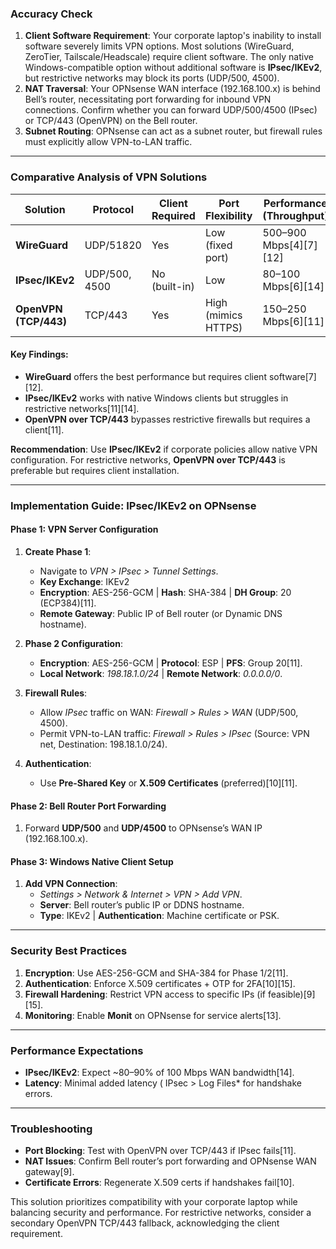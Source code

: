 ### Accuracy Check
1. **Client Software Requirement**: Your corporate laptop's inability to install software severely limits VPN options. Most solutions (WireGuard, ZeroTier, Tailscale/Headscale) require client software. The only native Windows-compatible option without additional software is **IPsec/IKEv2**, but restrictive networks may block its ports (UDP/500, 4500).  
2. **NAT Traversal**: Your OPNsense WAN interface (192.168.100.x) is behind Bell’s router, necessitating port forwarding for inbound VPN connections. Confirm whether you can forward UDP/500/4500 (IPsec) or TCP/443 (OpenVPN) on the Bell router.  
3. **Subnet Routing**: OPNsense can act as a subnet router, but firewall rules must explicitly allow VPN-to-LAN traffic.  

---

### Comparative Analysis of VPN Solutions  
| Solution          | Protocol       | Client Required | Port Flexibility | Performance (Throughput) | Ease of Setup | Security |  
|--------------------|----------------|-----------------|------------------|--------------------------|---------------|----------|  
| **WireGuard**      | UDP/51820      | Yes             | Low (fixed port) | 500–900 Mbps[4][7][12]  | Moderate      | Modern (ChaCha20) |  
| **IPsec/IKEv2**    | UDP/500, 4500  | No (built-in)   | Low              | 80–100 Mbps[6][14]      | Complex       | Strong (AES-256) |  
| **OpenVPN (TCP/443)** | TCP/443     | Yes             | High (mimics HTTPS) | 150–250 Mbps[6][11]     | Moderate      | Strong (AES-256) |  

#### Key Findings:  
- **WireGuard** offers the best performance but requires client software[7][12].  
- **IPsec/IKEv2** works with native Windows clients but struggles in restrictive networks[11][14].  
- **OpenVPN over TCP/443** bypasses restrictive firewalls but requires a client[11].  

**Recommendation**: Use **IPsec/IKEv2** if corporate policies allow native VPN configuration. For restrictive networks, **OpenVPN over TCP/443** is preferable but requires client installation.  

---

### Implementation Guide: IPsec/IKEv2 on OPNsense  
#### Phase 1: VPN Server Configuration  
1. **Create Phase 1**:  
   - Navigate to *VPN > IPsec > Tunnel Settings*.  
   - **Key Exchange**: IKEv2  
   - **Encryption**: AES-256-GCM | **Hash**: SHA-384 | **DH Group**: 20 (ECP384)[11].  
   - **Remote Gateway**: Public IP of Bell router (or Dynamic DNS hostname).  

2. **Phase 2 Configuration**:  
   - **Encryption**: AES-256-GCM | **Protocol**: ESP | **PFS**: Group 20[11].  
   - **Local Network**: *198.18.1.0/24* | **Remote Network**: *0.0.0.0/0*.  

3. **Firewall Rules**:  
   - Allow *IPsec* traffic on WAN: *Firewall > Rules > WAN* (UDP/500, 4500).  
   - Permit VPN-to-LAN traffic: *Firewall > Rules > IPsec* (Source: VPN net, Destination: 198.18.1.0/24).  

4. **Authentication**:  
   - Use **Pre-Shared Key** or **X.509 Certificates** (preferred)[10][11].  

#### Phase 2: Bell Router Port Forwarding  
1. Forward **UDP/500** and **UDP/4500** to OPNsense’s WAN IP (192.168.100.x).  

#### Phase 3: Windows Native Client Setup  
1. **Add VPN Connection**:  
   - *Settings > Network & Internet > VPN > Add VPN*.  
   - **Server**: Bell router’s public IP or DDNS hostname.  
   - **Type**: IKEv2 | **Authentication**: Machine certificate or PSK.  

---

### Security Best Practices  
1. **Encryption**: Use AES-256-GCM and SHA-384 for Phase 1/2[11].  
2. **Authentication**: Enforce X.509 certificates + OTP for 2FA[10][15].  
3. **Firewall Hardening**: Restrict VPN access to specific IPs (if feasible)[9][15].  
4. **Monitoring**: Enable **Monit** on OPNsense for service alerts[13].  

---

### Performance Expectations  
- **IPsec/IKEv2**: Expect ~80–90% of 100 Mbps WAN bandwidth[14].  
- **Latency**: Minimal added latency ( IPsec > Log Files* for handshake errors.  

---

### Troubleshooting  
- **Port Blocking**: Test with OpenVPN over TCP/443 if IPsec fails[11].  
- **NAT Issues**: Confirm Bell router’s port forwarding and OPNsense WAN gateway[9].  
- **Certificate Errors**: Regenerate X.509 certs if handshakes fail[10].  

This solution prioritizes compatibility with your corporate laptop while balancing security and performance. For restrictive networks, consider a secondary OpenVPN TCP/443 fallback, acknowledging the client requirement.
